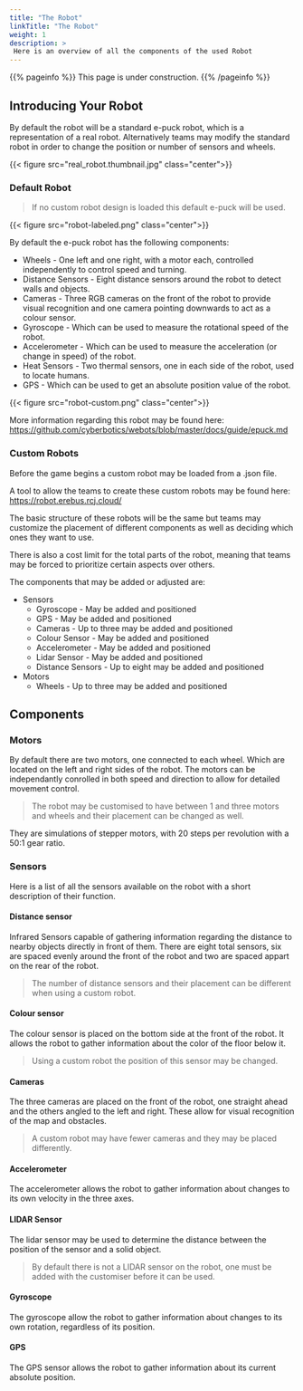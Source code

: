 ```yaml
---
title: "The Robot"
linkTitle: "The Robot"
weight: 1
description: >
 Here is an overview of all the components of the used Robot
---
```


{{% pageinfo %}}
This page is under construction.
{{% /pageinfo %}}

## Introducing Your Robot

By default the robot will be a standard e-puck robot, which is a representation of a real robot.
Alternatively teams may modify the standard robot in order to change the position or number of sensors and wheels.

{{< figure src="real_robot.thumbnail.jpg" class="center">}}

### Default Robot
>If no custom robot design is loaded this default e-puck will be used.

{{< figure src="robot-labeled.png" class="center">}}

By default the e-puck robot has the following components:
* Wheels - One left and one right, with a motor each, controlled independently to control speed and turning.
* Distance Sensors - Eight distance sensors around the robot to detect walls and objects.
* Cameras - Three RGB cameras on the front of the robot to provide visual recognition and one camera pointing downwards to act as a colour sensor.
* Gyroscope - Which can be used to measure the rotational speed of the robot.
* Accelerometer - Which can be used to measure the acceleration (or change in speed) of the robot.
* Heat Sensors - Two thermal sensors, one in each side of the robot, used to locate humans.
* GPS - Which can be used to get an absolute position value of the robot.

{{< figure src="robot-custom.png" class="center">}}

More information regarding this robot may be found here: https://github.com/cyberbotics/webots/blob/master/docs/guide/epuck.md

### Custom Robots
Before the game begins a custom robot may be loaded from a .json file.

A tool to allow the teams to create these custom robots may be found here: https://robot.erebus.rcj.cloud/

The basic structure of these robots will be the same but teams may customize the placement of different components as well as deciding which ones they want to use.

There is also a cost limit for the total parts of the robot, meaning that teams may be forced to prioritize certain aspects over others.

The components that may be added or adjusted are:
* Sensors
    * Gyroscope - May be added and positioned
    * GPS - May be added and positioned
    * Cameras - Up to three may be added and positioned
    * Colour Sensor - May be added and positioned
    * Accelerometer - May be added and positioned
    * Lidar Sensor - May be added and positioned
    * Distance Sensors - Up to eight may be added and positioned
* Motors
    * Wheels - Up to three may be added and positioned

## Components

### Motors
By default there are two motors, one connected to each wheel. Which are located on the left and right sides of the robot.
The motors can be independantly conrolled in both speed and direction to allow for detailed movement control.

> The robot may be customised to have between 1 and three motors and wheels and their placement can be changed as well.

They are simulations of stepper motors, with 20 steps per revolution with a 50:1 gear ratio.

### Sensors
Here is a list of all the sensors available on the robot with a short description of their function.

#### Distance sensor
Infrared Sensors capable of gathering information regarding the distance to nearby objects directly in front of them.
There are eight total sensors, six are spaced evenly around the front of the robot and two are spaced appart on the rear of the robot.

> The number of distance sensors and their placement can be different when using a custom robot.

#### Colour sensor
The colour sensor is placed on the bottom side at the front of the robot. It allows the robot to gather information about the color of the floor below it.

> Using a custom robot the position of this sensor may be changed.

#### Cameras
The three cameras are placed on the front of the robot, one straight ahead and the others angled to the left and right.
These allow for visual recognition of the map and obstacles.

> A custom robot may have fewer cameras and they may be placed differently.

#### Accelerometer
The accelerometer allows the robot to gather information about changes to its own velocity in the three axes.

#### LIDAR Sensor
The lidar sensor may be used to determine the distance between the position of the sensor and a solid object.

> By default there is not a LIDAR sensor on the robot, one must be added with the customiser before it can be used.

#### Gyroscope
The gyroscope allow the robot to gather information about changes to its own rotation, regardless of its position.

#### GPS
The GPS sensor allows the robot to gather information about its current absolute position.